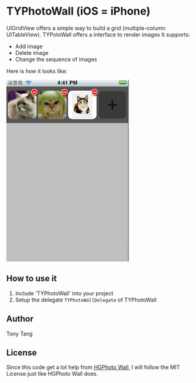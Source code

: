 TYPhotoWall (iOS = iPhone)
========================

UIGridView offers a simple way to build a grid (multiple-column UITableView).
TYPotoWall offers a interface to render images
It supports:

* Add image
* Delete image
* Change the sequence of images

Here is how it looks like:

![TYPhotoWall Example](https://github.com/Tony091250147/TYPhotoWall/blob/master/TYPhotoWall/default_picture.png)


How to use it
------------------------
1. Include 'TYPhotoWall' into your project
2. Setup the delegate ```TYPhotoWallDelegate``` of TYPhotoWall

Author
------------------------
Tony Tang


License
---------

Since this code get a lot help from [HGPhoto Wall](http://code4app.com/ios/HGPhoto-Wall/50c03a4c6803faaa1b000000), I will follow the MIT License just like HGPhoto Wall does.
